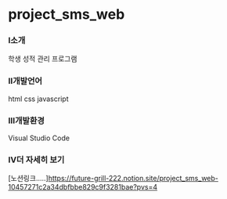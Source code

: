 # project_sms_web
### <strong>Ⅰ소개</strong>
 학생 성적 관리 프로그램 

### <strong>Ⅱ개발언어</strong>
html
css
javascript

### <strong>Ⅲ개발환경</strong>
Visual Studio Code

### <strong>Ⅳ더 자세히 보기</strong>
[노션링크.....]https://future-grill-222.notion.site/project_sms_web-10457271c2a34dbfbbe829c9f3281bae?pvs=4
